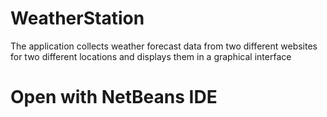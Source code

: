 # WeatherStation
The application collects weather forecast data from two different websites for two different locations and displays them in a graphical interface
# Open with NetBeans IDE
